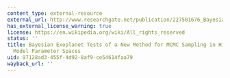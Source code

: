 ```yaml
---
content_type: external-resource
external_url: http://www.researchgate.net/publication/227501676_Bayesian_exoplanet_tests_of_a_new_method_for_MCMC_sampling_in_highly_correlated_model_parameter_spaces
has_external_license_warning: true
license: https://en.wikipedia.org/wiki/All_rights_reserved
status: ''
title: Bayesian Exoplanet Tests of a New Method for MCMC Sampling in Highly Correlated
  Model Parameter Spaces
uid: 97128ad3-455f-4d92-8af9-ce54614faa79
wayback_url: ''
---
```

